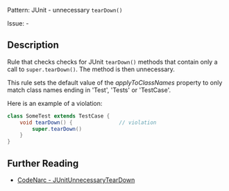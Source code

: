Pattern: JUnit - unnecessary `tearDown()`

Issue: -

## Description

Rule that checks checks for JUnit `tearDown()` methods that contain only a call to `super.tearDown()`. The method is then unnecessary.

This rule sets the default value of the *applyToClassNames* property to only match class names ending in 'Test', 'Tests' or 'TestCase'.

Here is an example of a violation:

``` groovy
class SomeTest extends TestCase {
    void tearDown() {               // violation
        super.tearDown()
    }
}
```

## Further Reading

* [CodeNarc - JUnitUnnecessaryTearDown](http://codenarc.sourceforge.net/codenarc-rules-junit.html#JUnitUnnecessaryTearDown)